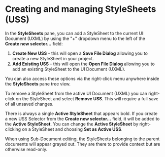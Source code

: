 # Creating and managing StyleSheets (USS)

In the **StyleSheets** pane, you can add a StyleSheet to the current UI Document (UXML) by using the "+" dropdown menu to the left of the **Create new selector...** field:
1. **Create New USS** - this will open a **Save File Dialog** allowing you to create a new StyleSheet in your project.
1. **Add Existing USS** - this will open the **Open File Dialog** allowing you to add an existing StyleSheet to the UI Document (UXML).

You can also access these options via the right-click menu anywhere inside the **StyleSheets** pane tree view.

To remove a StyleSheet from the active UI Document (UXML) you can right-click on the StyleSheet and select **Remove USS**. This will require a full save of all unsaved changes.

There is always a single **Active StyleSheet** that appears bold. If you create a new USS Selector from the **Create new selector...** field, it will be added to the **Active StyleSheet**. You can change the **Active StyleSheet** by right-clicking on a StyleSheet and choosing **Set as Active USS**.

When using Sub-Document editing, the StyleSheets belonging to the parent documents will appear grayed out. They are there to provide context but are otherwise read-only.